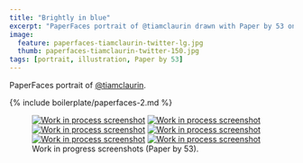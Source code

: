 ```yaml
---
title: "Brightly in blue"
excerpt: "PaperFaces portrait of @tiamclaurin drawn with Paper by 53 on an iPad."
image: 
  feature: paperfaces-tiamclaurin-twitter-lg.jpg
  thumb: paperfaces-tiamclaurin-twitter-150.jpg
tags: [portrait, illustration, Paper by 53]
---
```


PaperFaces portrait of [@tiamclaurin](http://twitter.com/tiamclaurin).

{% include boilerplate/paperfaces-2.md %}

<figure class="half">
	<a href="{{ site.url }}/assets/images/paperfaces-tiamclaurin-process-1-lg.jpg"><img src="{{ site.url }}/assets/images/paperfaces-tiamclaurin-process-1-600.jpg" alt="Work in process screenshot"></a>
	<a href="{{ site.url }}/assets/images/paperfaces-tiamclaurin-process-2-lg.jpg"><img src="{{ site.url }}/assets/images/paperfaces-tiamclaurin-process-2-600.jpg" alt="Work in process screenshot"></a>
	<a href="{{ site.url }}/assets/images/paperfaces-tiamclaurin-process-3-lg.jpg"><img src="{{ site.url }}/assets/images/paperfaces-tiamclaurin-process-3-600.jpg" alt="Work in process screenshot"></a>
	<a href="{{ site.url }}/assets/images/paperfaces-tiamclaurin-process-4-lg.jpg"><img src="{{ site.url }}/assets/images/paperfaces-tiamclaurin-process-4-600.jpg" alt="Work in process screenshot"></a>
	<a href="{{ site.url }}/assets/images/paperfaces-tiamclaurin-process-5-lg.jpg"><img src="{{ site.url }}/assets/images/paperfaces-tiamclaurin-process-5-600.jpg" alt="Work in process screenshot"></a>
	<a href="{{ site.url }}/assets/images/paperfaces-tiamclaurin-process-6-lg.jpg"><img src="{{ site.url }}/assets/images/paperfaces-tiamclaurin-process-6-600.jpg" alt="Work in process screenshot"></a>
	<figcaption>Work in progress screenshots (Paper by 53).</figcaption>
</figure>